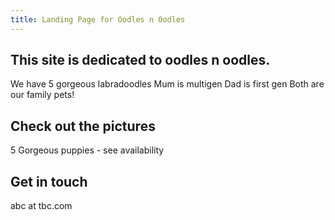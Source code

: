 ```yaml
---
title: Landing Page for Oodles n Oodles
---
```

## This site is dedicated to oodles n oodles.
We have 5 gorgeous labradoodles
Mum is multigen
Dad is first gen
Both are our family pets!

## Check out the pictures
5 Gorgeous puppies - see availability

## Get in touch
abc at tbc.com
